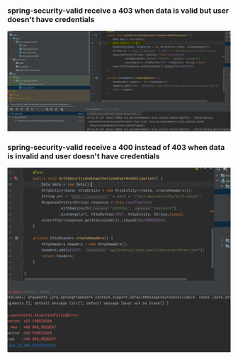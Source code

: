 ### spring-security-valid receive a 403 when data is valid but user doesn't have credentials 

![valid-entity](/valid-data.PNG)

### spring-security-valid receive a 400 instead of 403 when data is invalid and user doesn't have credentials 

![valid entity](/invalid-data.PNG)
